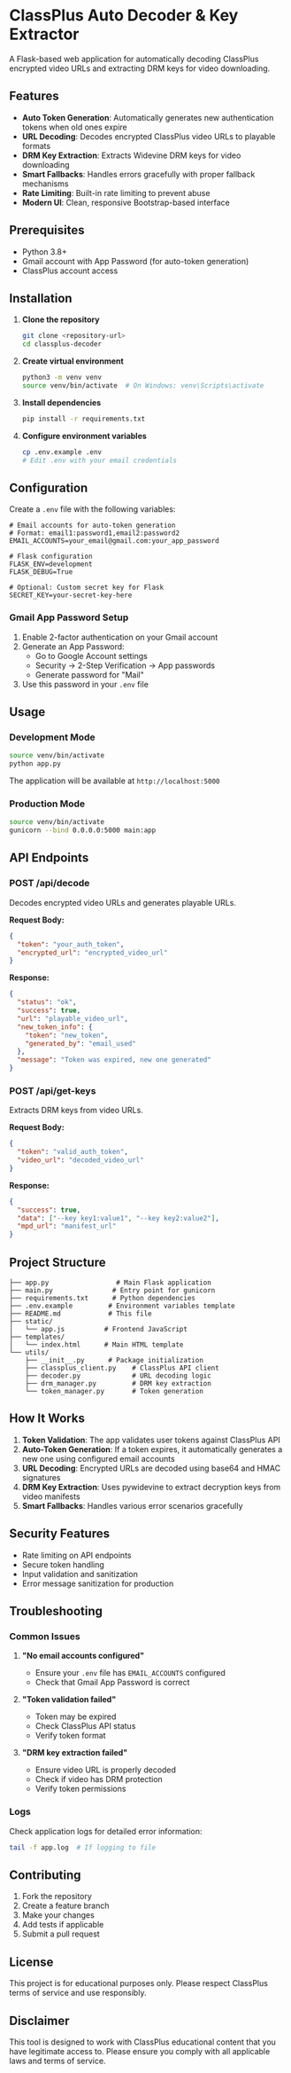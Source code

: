 # ClassPlus Auto Decoder & Key Extractor

A Flask-based web application for automatically decoding ClassPlus encrypted video URLs and extracting DRM keys for video downloading.

## Features

- **Auto Token Generation**: Automatically generates new authentication tokens when old ones expire
- **URL Decoding**: Decodes encrypted ClassPlus video URLs to playable formats
- **DRM Key Extraction**: Extracts Widevine DRM keys for video downloading
- **Smart Fallbacks**: Handles errors gracefully with proper fallback mechanisms
- **Rate Limiting**: Built-in rate limiting to prevent abuse
- **Modern UI**: Clean, responsive Bootstrap-based interface

## Prerequisites

- Python 3.8+
- Gmail account with App Password (for auto-token generation)
- ClassPlus account access

## Installation

1. **Clone the repository**
   ```bash
   git clone <repository-url>
   cd classplus-decoder
   ```

2. **Create virtual environment**
   ```bash
   python3 -m venv venv
   source venv/bin/activate  # On Windows: venv\Scripts\activate
   ```

3. **Install dependencies**
   ```bash
   pip install -r requirements.txt
   ```

4. **Configure environment variables**
   ```bash
   cp .env.example .env
   # Edit .env with your email credentials
   ```

## Configuration

Create a `.env` file with the following variables:

```env
# Email accounts for auto-token generation
# Format: email1:password1,email2:password2
EMAIL_ACCOUNTS=your_email@gmail.com:your_app_password

# Flask configuration
FLASK_ENV=development
FLASK_DEBUG=True

# Optional: Custom secret key for Flask
SECRET_KEY=your-secret-key-here
```

### Gmail App Password Setup

1. Enable 2-factor authentication on your Gmail account
2. Generate an App Password:
   - Go to Google Account settings
   - Security → 2-Step Verification → App passwords
   - Generate password for "Mail"
3. Use this password in your `.env` file

## Usage

### Development Mode

```bash
source venv/bin/activate
python app.py
```

The application will be available at `http://localhost:5000`

### Production Mode

```bash
source venv/bin/activate
gunicorn --bind 0.0.0.0:5000 main:app
```

## API Endpoints

### POST /api/decode
Decodes encrypted video URLs and generates playable URLs.

**Request Body:**
```json
{
  "token": "your_auth_token",
  "encrypted_url": "encrypted_video_url"
}
```

**Response:**
```json
{
  "status": "ok",
  "success": true,
  "url": "playable_video_url",
  "new_token_info": {
    "token": "new_token",
    "generated_by": "email_used"
  },
  "message": "Token was expired, new one generated"
}
```

### POST /api/get-keys
Extracts DRM keys from video URLs.

**Request Body:**
```json
{
  "token": "valid_auth_token",
  "video_url": "decoded_video_url"
}
```

**Response:**
```json
{
  "success": true,
  "data": ["--key key1:value1", "--key key2:value2"],
  "mpd_url": "manifest_url"
}
```

## Project Structure

```
├── app.py                 # Main Flask application
├── main.py               # Entry point for gunicorn
├── requirements.txt      # Python dependencies
├── .env.example         # Environment variables template
├── README.md            # This file
├── static/
│   └── app.js          # Frontend JavaScript
├── templates/
│   └── index.html      # Main HTML template
└── utils/
    ├── __init__.py      # Package initialization
    ├── classplus_client.py    # ClassPlus API client
    ├── decoder.py             # URL decoding logic
    ├── drm_manager.py         # DRM key extraction
    └── token_manager.py       # Token generation
```

## How It Works

1. **Token Validation**: The app validates user tokens against ClassPlus API
2. **Auto-Token Generation**: If a token expires, it automatically generates a new one using configured email accounts
3. **URL Decoding**: Encrypted URLs are decoded using base64 and HMAC signatures
4. **DRM Key Extraction**: Uses pywidevine to extract decryption keys from video manifests
5. **Smart Fallbacks**: Handles various error scenarios gracefully

## Security Features

- Rate limiting on API endpoints
- Secure token handling
- Input validation and sanitization
- Error message sanitization for production

## Troubleshooting

### Common Issues

1. **"No email accounts configured"**
   - Ensure your `.env` file has `EMAIL_ACCOUNTS` configured
   - Check that Gmail App Password is correct

2. **"Token validation failed"**
   - Token may be expired
   - Check ClassPlus API status
   - Verify token format

3. **"DRM key extraction failed"**
   - Ensure video URL is properly decoded
   - Check if video has DRM protection
   - Verify token permissions

### Logs

Check application logs for detailed error information:
```bash
tail -f app.log  # If logging to file
```

## Contributing

1. Fork the repository
2. Create a feature branch
3. Make your changes
4. Add tests if applicable
5. Submit a pull request

## License

This project is for educational purposes only. Please respect ClassPlus terms of service and use responsibly.

## Disclaimer

This tool is designed to work with ClassPlus educational content that you have legitimate access to. Please ensure you comply with all applicable laws and terms of service.